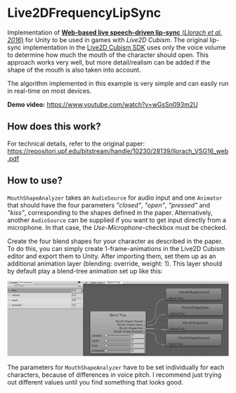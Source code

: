 # Live2DFrequencyLipSync
Implementation of [__Web-based live speech-driven lip-sync__ (_Llorach et al. 2016_)](https://repositori.upf.edu/bitstream/handle/10230/28139/llorach_VSG16_web.pdf) for Unity to be used in games with _Live2D Cubism_.
The original lip-sync implementation in the [Live2D Cubism SDK](https://github.com/Live2D/CubismUnityComponents) uses only the voice volume to determine how much the mouth of the character should open. This approach works very well, but more detail/realism can be added if the shape of the mouth is also taken into account. 

The algorithm implemented in this example is very simple and can easily run in real-time on most devices.

__Demo video:__ https://www.youtube.com/watch?v=wGsSn093m2U

## How does this work?
For technical details, refer to the original paper: https://repositori.upf.edu/bitstream/handle/10230/28139/llorach_VSG16_web.pdf

## How to use?
`MouthShapeAnalyzer` takes an `AudioSource` for audio input and one `Animator` that should have the four parameters _"closed"_, _"open"_, _"pressed"_ and _"kiss"_, corresponding to the shapes defined in the paper.
Alternatively, another `AudioSource` can be supplied if you want to get input directly from a microphone. In that case, the _Use-Microphone_-checkbox must be checked.

Create the four blend shapes for your character as described in the paper. To do this, you can simply create 1-frame-animations in the Live2D Cubism editor and export them to Unity. After importing them, set them up as an additional animation layer (blending: override, weight: 1). This layer should by default play a blend-tree animation set up like this:

![Example](https://raw.githubusercontent.com/DenchiSoft/Live2DFrequencyLipSync/master/animator_example.png "Example")

The parameters for `MouthShapeAnalyzer` have to be set individually for each characters, because of differences in voice pitch. I recommend just trying out different values until you find something that looks good.  
